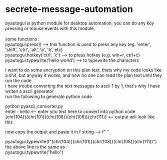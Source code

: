 # secrete-message-automation

pyautogui is python module for desktop automation, you can do any key pressing or mouse events with this module.<br><br>
some functions : <br>
pyautogui.press()   --> this function is used to press any key (eg. 'enter', 'shift', 'ctrl', 'alt', 'a', 'b', etc) <br>
pyautogui.hotkey('ctrl', 'c')    --> to press hotkey (e.g. win+r, ctrl+c)<br>
pyautogui.typewrite('hello world')  -->   to typewrite the characters<br>

I want to do some encryption on this plan text, thats why my code looks like a shit, but anyway it works, and now no one can read the plan text until they run the code<br>
I have troube converting the text messages to ascii 1 by 1, that's why I have writen a ascii generator<br>
run the following to generate python code<br>

python pyascii_converter.py<br>
enter : hello      <-- enter you text here to convert into python code<br>
{chr(104)}{chr(101)}{chr(108)}{chr(108)}{chr(111)}     <-- output will look like this <br>

now copy the output and paste it in f string -->  f" " <br>

pyautogui.typewrite(f"{chr(104)}{chr(101)}{chr(108)}{chr(108)}{chr(111)}")<br>
the above line is the same as :<br>
pyautogui.typewrite("hello")<br>
